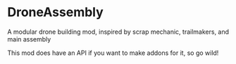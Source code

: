 # DroneAssembly
A modular drone building mod, inspired by scrap mechanic, trailmakers, and main assembly

This mod does have an API if you want to make addons for it, so go wild!
